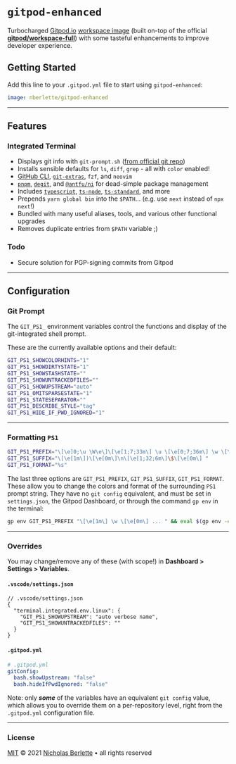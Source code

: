 
# `gitpod-enhanced`

Turbocharged [Gitpod.io](https://gitpod.io) [workspace image](https://hub.docker.com/r/nberlette/gitpod-enhanced) (built on-top of the official [**gitpod/workspace-full**](https://hub.docker.com/r/gitpod/workspace-full)) with some tasteful enhancements to improve developer experience.

## Getting Started

Add this line to your `.gitpod.yml` file to start using `gitpod-enhanced`:

```yaml
image: nberlette/gitpod-enhanced
```

---

## Features

### Integrated Terminal

- Displays git info with `git-prompt.sh` ([from official git repo](https://github.com/git/git/raw/master/contrib/completion/git-prompt.sh))
- Installs sensible defaults for `ls`, `diff`, `grep` - all with `color` enabled!
- [GitHub CLI](https://cli.github.com), [`git-extras`](https://github.com/tj/git-extras), `fzf`, and `neovim`
- [`pnpm`](https://npm.im/pnpm), [`degit`](https://npm.im/degit), and [`@antfu/ni`](https://npm.im/@antfu/ni) for dead-simple package management
- Includes [`typescript`](https://typescriptlang.org), [`ts-node`](https://npm.im/ts-node), [`ts-standard`](https://npm.im/ts-standard), and more
- Prepends `yarn global bin` into the `$PATH`... (e.g. use `next` instead of `npx next`!)
- Bundled with many useful aliases, tools, and various other functional upgrades
- Removes duplicate entries from `$PATH` variable ;)

### Todo

- Secure solution for PGP-signing commits from Gitpod

---  

## Configuration

### Git Prompt

The `GIT_PS1_` environment variables control the functions and display of the git-integrated shell prompt.

These are the currently available options and their default:

```bash
GIT_PS1_SHOWCOLORHINTS="1"
GIT_PS1_SHOWDIRTYSTATE="1"
GIT_PS1_SHOWSTASHSTATE=""
GIT_PS1_SHOWUNTRACKEDFILES=""
GIT_PS1_SHOWUPSTREAM="auto"
GIT_PS1_OMITSPARSESTATE="1"
GIT_PS1_STATESEPARATOR=""
GIT_PS1_DESCRIBE_STYLE="tag"
GIT_PS1_HIDE_IF_PWD_IGNORED="1"
```
---

### Formatting `PS1`

```bash
GIT_PS1_PREFIX="\[\e]0;\u \W\e\]\[\e[1;7;33m\] \u \[\e[0;7;36m\] \w \[\e[0;1m\] git:("
GIT_PS1_SUFFIX="\[\e[1m\])\[\e[0m\]\n\[\e[1;32;6m\]\$\[\e[0m\] "
GIT_PS1_FORMAT="%s"
```

The last three options are `GIT_PS1_PREFIX`, `GIT_PS1_SUFFIX`, `GIT_PS1_FORMAT`. These allow you to change the colors and format of the surrounding `PS1` prompt string. They have no `git config` equivalent, and must be set in `settings.json`, the Gitpod Dashboard, or through the command `gp env` in the terminal:

```bash
gp env GIT_PS1_PREFIX "\[\e[1m\] \w \[\e[0m\] ... " && eval $(gp env -e)
```

---

### Overrides

You may change/remove any of these (with scope!) in **Dashboard > Settings > Variables**.  

#### `.vscode/settings.json`

```jsonc
// .vscode/settings.json
{
  "terminal.integrated.env.linux": {
    "GIT_PS1_SHOWUPSTREAM": "auto verbose name",
    "GIT_PS1_SHOWUNTRACKEDFILES": ""
  }
}
```

#### `.gitpod.yml`

```yaml
# .gitpod.yml
gitConfig:
  bash.showUpstream: "false"
  bash.hideIfPwdIgnored: "false"
```


Note: only ***some*** of the variables have an equivalent `git config` value, which allows you to override them on a per-repository level, right from the `.gitpod.yml` configuration file.

---  

### License

[MIT](https://mit-license.org) © 2021 [Nicholas Berlette](https://github.com/nberlette) • all rights reserved
